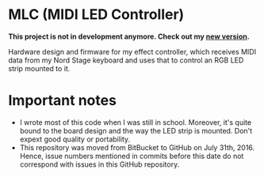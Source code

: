 # MLC (MIDI LED Controller)
**This project is not in development anymore. Check out my [new version](https://github.com/danielschenk/mlc2).**

Hardware design and firmware for my effect controller, which receives MIDI data from my Nord Stage keyboard and uses that to control an RGB LED strip mounted to it.

# Important notes
- I wrote most of this code when I was still in school. Moreover, it's quite bound to the board design and the way the LED strip is mounted. Don't expext good quality or portability.
- This repository was moved from BitBucket to GitHub on July 31th, 2016. Hence, issue numbers mentioned in commits before this date do not correspond with issues in this GitHub repository.
